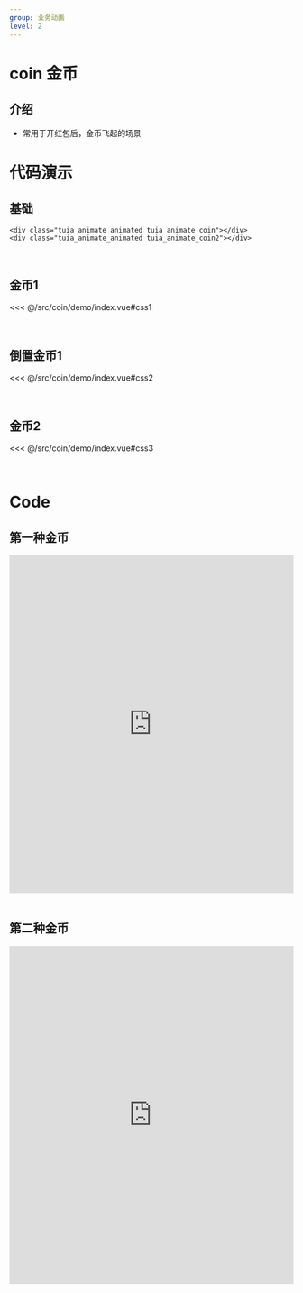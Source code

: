 ```yaml
---
group: 业务动画
level: 2
---
```


# coin 金币

## 介绍
* 常用于开红包后，金币飞起的场景

# 代码演示

## 基础
```
<div class="tuia_animate_animated tuia_animate_coin"></div>
<div class="tuia_animate_animated tuia_animate_coin2"></div>
```
<br />

## 金币1

<<< @/src/coin/demo/index.vue#css1

<br />

## 倒置金币1

<<< @/src/coin/demo/index.vue#css2

<br />

## 金币2

<<< @/src/coin/demo/index.vue#css3

<br />

# Code

## 第一种金币

<iframe allowfullscreen="true" allowpaymentrequest="true" allowtransparency="true" frameborder="0" height="600" width="100%" scrolling="no" style="width: 100%; overflow:hidden; display:block;" loading="lazy" src="https://codepen.io/xieshiyi/embed/dyRGYoX?height=265&theme-id=dark&default-tab=css%2Cresult&user=eltonmesquita&slug-hash=oNjGGbw&pen-title=Prefers-reduce-motion%20media%20query&name=cp_embed_1"></iframe>

<br />

## 第二种金币

<iframe allowfullscreen="true" allowpaymentrequest="true" allowtransparency="true" frameborder="0" height="600" width="100%" scrolling="no" style="width: 100%; overflow:hidden; display:block;" loading="lazy" src="https://codepen.io/xieshiyi/embed/bGREVEv?height=265&theme-id=dark&default-tab=css%2Cresult&user=eltonmesquita&slug-hash=oNjGGbw&pen-title=Prefers-reduce-motion%20media%20query&name=cp_embed_1"></iframe>

<br />